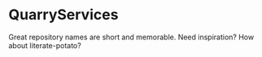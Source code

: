 # QuarryServices
Great repository names are short and memorable. Need inspiration? How about literate-potato?
